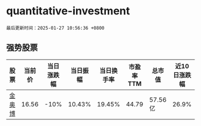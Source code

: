 # quantitative-investment

`最后更新时间：2025-01-27 10:56:36 +0800`

## 强势股票

|股票|当前价|当日涨跌幅|当日振幅|当日换手率|市盈率TTM|总市值|近10日涨跌幅|
|----|----|----|----|----|----|----|----|
|[金奥博](https://xueqiu.com/S/SZ002917)|16.56|-10%|10.43%|19.45%|44.79|57.56亿|26.9%|
